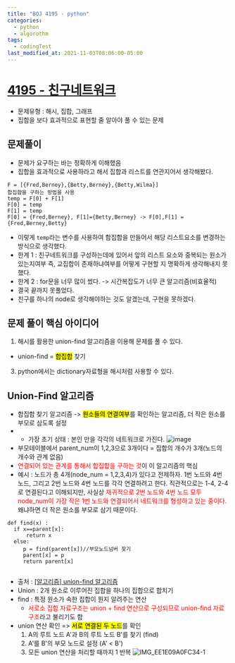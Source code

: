 ```yaml
---
title: "BOJ 4195 - python"
categories:
  - python
  - algorothm
tags:
  - codingTest
last_modified_at: 2021-11-03T08:06:00-05:00
---
```

# [4195 - 친구네트워크](https://www.acmicpc.net/problem/1920)
- 문제유형 : 해시, 집합, 그래프
- 집합을 보다 효과적으로 표현할 줄 알아야 풀 수 있는 문제

## 문제풀이
- 문제가 요구하는 바는 정확하게 이해했음
- 집합을 효과적으로 사용하라고 해서 집합과 리스트를 연관지어서 생각해봤다.
```
F = [{Fred,Berney},{Betty,Berney},{Betty,Wilma}]
합집햡을 구하는 방법을 사용 
temp = F[0] + F[1]
F[0] = temp
F[1] = temp
F[0] = {Fred,Berney}, F[1]={Betty,Berney} -> F[0],F[1] = {Fred,Berney,Betty}
```
- 이렇게 `temp`라는 변수를 사용하여 합집합을 만들어서 해당 리스트요소를 변경하는 방식으로 생각했다.
- 한계 1 : 친구네트워크를 구성하는데에 있어서 앞의 리스트 요소와 중복되는 원소가 있는지여부 즉, 교집합이 존재하냐여부를 어떻게 구현할 지 명확하게 생각해내지 못했다.
- 한계 2 : for문을 너무 많이 썼다. -> 시간복잡도가 너무 큰 알고리즘(비효율적)
- 결국 끝까지 못풀었다.
- 친구를 하나의 node로 생각해야하는 것도 알겠는데, 구현을 못하겠다.

## 문제 풀이 핵심 아이디어
1. 해시를 활용한 union-find 알고리즘을 이용해 문제를 풀 수 있다. 
  - union-find = <mark>합집합</mark> 찾기
3. python에서는 dictionary자료형을 해시처럼 사용할 수 있다.

## Union-Find 알고리즘
- 합집합 찾기 알고리즘 -> <mark>원소들의 연결여부</mark>를 확인하는 알고리즘, 더 작은 원소를 부모로 삼도록 설정
- * 가장 초기 상태 : 본인 만을 각각의 네트워크로 가진다.
![image](https://user-images.githubusercontent.com/69496570/139956551-03be13a8-0ce8-4317-b9b8-7c163b8ae948.png)
- 부모테이블에서 parent_num이 1,2,3으로 3개이다 = 집합의 개수가 3개(노드의 개수와 관계 없음)
- <span style="color:red">연결되어 있는 관계를 통해서 합집합을 구하는 것</span>이 이 알고리즘의 핵심
- 예시 : 노드가 총 4개(node_num = 1,2,3,4)가 있다고 전제하자. 1번 노드와 4번 노드, 그리고 2번 노드와 4번 노드를 각각 연결하려고 한다. 직관적으로는 1-4, 2-4로 연결된다고 이해되지만, 사실상 <span style="color:red">재귀적으로 2번 노드와 4번 노드 모두 node_num이 가장 작은 1번 노드와 연결되어서 네트워크를 형성하고 있는 중이다.</span> 왜냐하면 더 작은 원소를 부모로 삼기 때문이다.

```
def find(x) :
  if x==parent[x]:
      return x
  else:
     p = find(parent[x])//부모노드넘버 찾기
     parent[x] = p
     return parent[x]
     
```

- 출처 : [[알고리즘] union-find 알고리즘](https://velog.io/@woo0_hooo/%EC%95%8C%EA%B3%A0%EB%A6%AC%EC%A6%98-union-find-%EC%95%8C%EA%B3%A0%EB%A6%AC%EC%A6%98)
- Union : 2개 원소로 이루어진 집합을 하나의 집합으로 합치기
- find : 특정 원소가 속한 집합이 뭔지 알려주는 연산
  - <span style="color:red">서로소 집합 자료구조는 union + find 연산으로 구성되므로 union-find 자료구조</span>라고 불리기도 함
- union 연산 확인 => <mark>서로 연결된 두 노드</mark>를 확인
  1. A의 루트 노드 A'과 B의 루트 노드 B'를 찾기 (find)
  2. A'를 B'의 부모 노드로 설정 (A' < B')
  3. 모든 union 연산을 처리할 때까지 1 반복
![IMG_EE1E09A0FC34-1](https://user-images.githubusercontent.com/69496570/139956241-fea2f8a8-66c4-4d1c-ab79-1ccf456bd719.jpeg)
